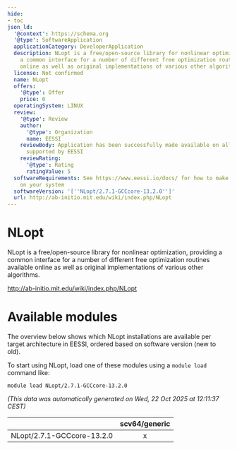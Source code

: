 ```yaml
---
hide:
- toc
json_ld:
  '@context': https://schema.org
  '@type': SoftwareApplication
  applicationCategory: DeveloperApplication
  description: NLopt is a free/open-source library for nonlinear optimization, providing
    a common interface for a number of different free optimization routines available
    online as well as original implementations of various other algorithms.
  license: Not confirmed
  name: NLopt
  offers:
    '@type': Offer
    price: 0
  operatingSystem: LINUX
  review:
    '@type': Review
    author:
      '@type': Organization
      name: EESSI
    reviewBody: Application has been successfully made available on all architectures
      supported by EESSI
    reviewRating:
      '@type': Rating
      ratingValue: 5
  softwareRequirements: See https://www.eessi.io/docs/ for how to make EESSI available
    on your system
  softwareVersion: '[''NLopt/2.7.1-GCCcore-13.2.0'']'
  url: http://ab-initio.mit.edu/wiki/index.php/NLopt
---
```


NLopt
=====


NLopt is a free/open-source library for nonlinear optimization, providing a common interface for a number of different free optimization routines available online as well as original implementations of various other algorithms.

http://ab-initio.mit.edu/wiki/index.php/NLopt
# Available modules


The overview below shows which NLopt installations are available per target architecture in EESSI, ordered based on software version (new to old).

To start using NLopt, load one of these modules using a `module load` command like:

```shell
module load NLopt/2.7.1-GCCcore-13.2.0
```

*(This data was automatically generated on Wed, 22 Oct 2025 at 12:11:37 CEST)*

| |scv64/generic|
| :---: | :---: |
|NLopt/2.7.1-GCCcore-13.2.0|x|
